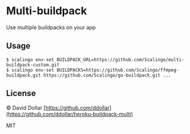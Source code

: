 # Multi-buildpack

Use multiple buildpacks on your app

## Usage

    $ scalingo env-set BUILDPACK_URL=https://github.com/Scalingo/multi-buildpack-custom.git
    $ scalingo env-set BUILDPACKS=https://github.com/Scalingo/ffmpeg-buildpack.git https://github.com/Scalingo/go-buildpack.git ...

## License

© David Dollar [https://github.com/ddollar](https://github.com/ddollar/heroku-buildpack-multi)

MIT
